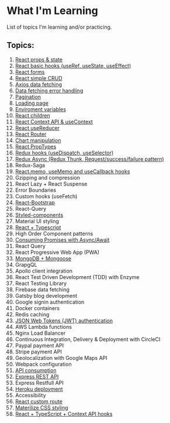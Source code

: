 # What I'm Learning

List of topics I'm learning and/or practicing.

## Topics:

1. [React props & state](https://github.com/JoakimTeixeira/tweet-component)
2. [React basic hooks (useRef, useState, useEffect)](https://github.com/JoakimTeixeira/contact-app)
3. [React forms](https://github.com/JoakimTeixeira/contact-app)
4. [React simple CRUD](https://github.com/JoakimTeixeira/contact-app)
5. [Axios data fetching](https://github.com/JoakimTeixeira/image-search)
6. [Data fetching error handling](https://github.com/JoakimTeixeira/image-search)
7. [Pagination](https://github.com/JoakimTeixeira/image-search)
8. [Loading page](https://github.com/JoakimTeixeira/image-search)
9. [Enviroment variables](https://github.com/JoakimTeixeira/image-search)
10. [React children](https://github.com/JoakimTeixeira/expense-tracker)
11. [React Context API & useContext](https://github.com/JoakimTeixeira/expense-tracker)
12. [React useReducer](https://github.com/JoakimTeixeira/banking-component)
13. [React Router](https://github.com/JoakimTeixeira/routes-page)
14. [Chart manipulation](https://github.com/JoakimTeixeira/coin-tracker)
15. [React PropTypes](https://github.com/JoakimTeixeira/coin-tracker)
16. [Redux hooks (useDispatch, useSelector)](https://github.com/JoakimTeixeira/banking-component-redux)
17. [Redux Async (Redux Thunk, Request/success/failure pattern)](https://github.com/JoakimTeixeira/robot-friends)
18. Redux-Saga
19. [React.memo, useMemo and useCallback hooks](https://github.com/JoakimTeixeira/progress-bar)
20. Gzipping and compression
21. React Lazy + React Suspense
22. Error Boundaries
23. Custom hooks (useFetch)
24. [React-Bootstrap](https://github.com/JoakimTeixeira/coin-tracker)
25. React-Query
26. [Styled-components](https://github.com/JoakimTeixeira/slash-delivery)
27. Material UI styling
28. [React + Typescript](https://github.com/JoakimTeixeira/slash-delivery)
29. High Order Component patterns
30. [Consuming Promises with Async/Await](https://github.com/JoakimTeixeira/user-authentication-api)
31. React Query
32. React Progressive Web App (PWA)
33. [MongoDB + Mongoose](https://github.com/JoakimTeixeira/user-authentication-api)
34. GrapgQL
35. Apollo client integration
36. React Test Driven Development (TDD) with Enzyme
37. React Testing Library
38. Firebase data fetching
39. Gatsby blog development
40. Google signin authentication
41. Docker containers
42. Redis caching
43. [JSON Web Tokens (JWT) authentication](https://github.com/JoakimTeixeira/user-authentication-api)
44. AWS Lambda functions
45. Nginx Load Balancer
46. Continuous Integration, Delivery & Deployment with CircleCI
47. Paypal payment API
48. Stripe payment API
49. Geolocalization with Google Maps API
50. Webpack configuration
51. [API consumption](https://github.com/JoakimTeixeira/coin-tracker)
52. [Express REST API](https://github.com/JoakimTeixeira/user-authentication-api)
53. Express Restfull API
54. [Heroku deployment](https://github.com/JoakimTeixeira/image-search)
55. Accessibility
56. [React custom route](https://github.com/JoakimTeixeira/user-authentication-client)
57. [Materilize CSS styling](https://github.com/JoakimTeixeira/working-hours)
58. [React + TypeScript + Context API hooks](https://github.com/JoakimTeixeira/progress-bar)
